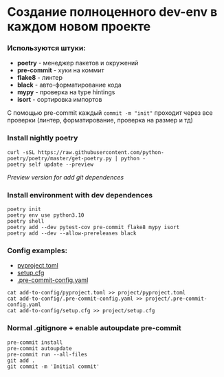 # Создание полноценного dev-env в каждом новом проекте

### Используются штуки:
- **poetry** - менеджер пакетов и окружений
- **pre-commit** - хуки на коммит
- **flake8** - линтер
- **black** - авто-форматирование кода 
- **mypy** - проверка на type hintings
- **isort** - сортировка импортов

С помощью pre-commit каждый ```commit -m "init"``` проходит через все проверки (линтер, форматирование, проверка на размер и тд)  

### Install nightly poetry
```
curl -sSL https://raw.githubusercontent.com/python-poetry/poetry/master/get-poetry.py | python -
poetry self update --preview
```
*Preview version for add git dependences*

### Install environment with dev dependences  
```
poetry init
poetry env use python3.10
poetry shell
poetry add --dev pytest-cov pre-commit flake8 mypy isort
poetry add --dev --allow-prereleases black
```

### Config examples:
- [pyproject.toml](./add-to-config/pyproject.toml)
- [setup.cfg](./add-to-config/setup.cfg)
- [.pre-commit-config.yaml](./add-to-config/.pre-commit-config.yaml)

```
cat add-to-config/pyproject.toml >> project/pyproject.toml
cat add-to-config/.pre-commit-config.yaml >> project/.pre-commit-config.yaml
cat add-to-config/setup.cfg >> project/setup.cfg
```

### Normal .gitignore + enable autoupdate pre-commit
```
pre-commit install
pre-commit autoupdate
pre-commit run --all-files
git add .
git commit -m 'Initial commit'
```
